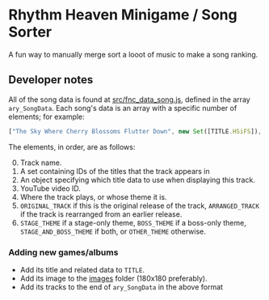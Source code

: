 # Rhythm Heaven Minigame / Song Sorter
A fun way to manually merge sort a looot of music to make a song ranking.

## Developer notes

All of the song data is found at [src/fnc_data_song.js](./src/fnc_data_song.js), defined in the array `ary_SongData`. Each song's data is an array with a specific number of elements; for example:

```js
["The Sky Where Cherry Blossoms Flutter Down", new Set([TITLE.HSiFS]), { title: "HSiFS", }, "3B207i_YzE0", "Title Screen", ORIGINAL_TRACK, OTHER_THEME]
```

The elements, in order, are as follows:

0. Track name.
1. A set containing IDs of the titles that the track appears in
2. An object specifying which title data to use when displaying this track.
3. YouTube video ID.
4. Where the track plays, or whose theme it is.
5. `ORIGINAL_TRACK` if this is the original release of the track, `ARRANGED_TRACK` if the track is rearranged from an earlier release.
6. `STAGE_THEME` if a stage-only theme, `BOSS_THEME` if a boss-only theme, `STAGE_AND_BOSS_THEME` if both, or `OTHER_THEME` otherwise.

### Adding new games/albums

* Add its title and related data to `TITLE`.
* Add its image to the [images](./images/) folder (180x180 preferably).
* Add its tracks to the end of `ary_SongData` in the above format
